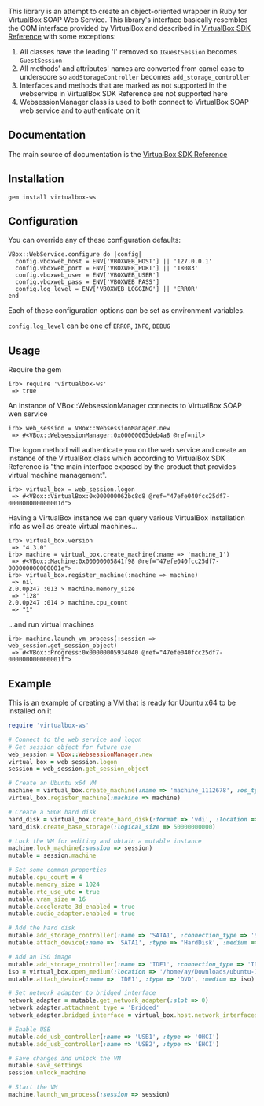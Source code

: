 This library is an attempt to create an object-oriented wrapper in Ruby for VirtualBox SOAP Web Service.
This library's interface basically resembles the COM interface provided by VirtualBox and described in
[VirtualBox SDK Reference](http://download.virtualbox.org/virtualbox/SDKRef.pdf) with some exceptions:

1. All classes have the leading 'I' removed so `IGuestSession` becomes `GuestSession`
2. All methods' and attributes' names are converted from camel case to underscore so `addStorageController` becomes
`add_storage_controller`
3. Interfaces and methods that are marked as not supported in the webservice in VirtualBox SDK Reference are not
supported here
4. WebsessionManager class is used to both connect to VirtualBox SOAP web service and to authenticate on it


Documentation
-------------

The main source of documentation is the [VirtualBox SDK Reference](http://download.virtualbox.org/virtualbox/SDKRef.pdf)


Installation
-------

```
gem install virtualbox-ws
```


Configuration
-------------

You can override any of these configuration defaults:

```
VBox::WebService.configure do |config|
  config.vboxweb_host = ENV['VBOXWEB_HOST'] || '127.0.0.1'
  config.vboxweb_port = ENV['VBOXWEB_PORT'] || '18083'
  config.vboxweb_user = ENV['VBOXWEB_USER']
  config.vboxweb_pass = ENV['VBOXWEB_PASS']
  config.log_level = ENV['VBOXWEB_LOGGING'] || 'ERROR'
end
```
Each of these configuration options can be set as environment variables.

`config.log_level` can be one of `ERROR`, `INFO`, `DEBUG`


Usage
-----

Require the gem

```
irb> require 'virtualbox-ws'
 => true 
```

An instance of VBox::WebsessionManager connects to VirtualBox SOAP wen service

```
irb> web_session = VBox::WebsessionManager.new
 => #<VBox::WebsessionManager:0x00000005deb4a8 @ref=nil>
```

The logon method will authenticate you on the web service and create an instance of the VirtualBox class
which according to VirtualBox SDK Reference is "the main interface exposed by the product that provides virtual machine
management".

```
irb> virtual_box = web_session.logon
 => #<VBox::VirtualBox:0x000000062bc8d8 @ref="47efe040fcc25df7-000000000000001d"> 
```

Having a VirtualBox instance we can query various VirtualBox installation info as well as create virtual machines...

```
irb> virtual_box.version
 => "4.3.0"
irb> machine = virtual_box.create_machine(:name => 'machine_1')
 => #<VBox::Machine:0x00000005841f98 @ref="47efe040fcc25df7-000000000000001e"> 
irb> virtual_box.register_machine(:machine => machine)
 => nil     
2.0.0p247 :013 > machine.memory_size
 => "128" 
2.0.0p247 :014 > machine.cpu_count
 => "1"
```

...and run virtual machines

```
irb> machine.launch_vm_process(:session => web_session.get_session_object)
 => #<VBox::Progress:0x00000005934040 @ref="47efe040fcc25df7-000000000000001f"> 
```

Example
-------

This is an example of creating a VM that is ready for Ubuntu x64 to be installed on it

```ruby
require 'virtualbox-ws'

# Connect to the web service and logon
# Get session object for future use
web_session = VBox::WebsessionManager.new
virtual_box = web_session.logon
session = web_session.get_session_object

# Create an Ubuntu x64 VM
machine = virtual_box.create_machine(:name => 'machine_1112678', :os_type_id => 'Ubuntu_64')
virtual_box.register_machine(:machine => machine)

# Create a 50GB hard disk
hard_disk = virtual_box.create_hard_disk(:format => 'vdi', :location => machine.settings_file_path.gsub('vbox', 'vdi'))
hard_disk.create_base_storage(:logical_size => 50000000000)

# Lock the VM for editing and obtain a mutable instance
machine.lock_machine(:session => session)
mutable = session.machine

# Set some common properties
mutable.cpu_count = 4
mutable.memory_size = 1024
mutable.rtc_use_utc = true
mutable.vram_size = 16
mutable.accelerate_3d_enabled = true
mutable.audio_adapter.enabled = true

# Add the hard disk
mutable.add_storage_controller(:name => 'SATA1', :connection_type => 'SATA')
mutable.attach_device(:name => 'SATA1', :type => 'HardDisk', :medium => hard_disk)

# Add an ISO image
mutable.add_storage_controller(:name => 'IDE1', :connection_type => 'IDE')
iso = virtual_box.open_medium(:location => '/home/ay/Downloads/ubuntu-12.04.3-server-amd64.iso', :device_type => 'DVD')
mutable.attach_device(:name => 'IDE1', :type => 'DVD', :medium => iso)

# Set network adapter to bridged interface
network_adapter = mutable.get_network_adapter(:slot => 0)
network_adapter.attachment_type = 'Bridged'
network_adapter.bridged_interface = virtual_box.host.network_interfaces.first.name

# Enable USB
mutable.add_usb_controller(:name => 'USB1', :type => 'OHCI')
mutable.add_usb_controller(:name => 'USB2', :type => 'EHCI')

# Save changes and unlock the VM
mutable.save_settings
session.unlock_machine

# Start the VM
machine.launch_vm_process(:session => session)
```